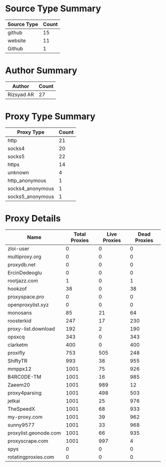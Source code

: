 # Source Type Summary

| Source Type | Count |
|-------------|-------|
| github | 15 |
| website | 11 |
| Github | 1 |


# Author Summary

| Author | Count |
|--------|-------|
| Rizsyad AR | 27 |


# Proxy Type Summary

| Proxy Type | Count |
|------------|-------|
| http | 21 |
| socks4 | 20 |
| socks5 | 22 |
| https | 14 |
| unknown | 4 |
| http_anonymous | 1 |
| socks4_anonymous | 1 |
| socks5_anonymous | 1 |


# Proxy Details

| Name | Total Proxies | Live Proxies | Dead Proxies |
|------|---------------|--------------|---------------|
| zloi-user | 0 | 0 | 0 |
| multiproxy.org | 0 | 0 | 0 |
| proxydb.net | 0 | 0 | 0 |
| ErcinDedeoglu | 0 | 0 | 0 |
| rootjazz.com | 1 | 0 | 1 |
| hookzof | 38 | 0 | 38 |
| proxyspace.pro | 0 | 0 | 0 |
| openproxylist.xyz | 0 | 0 | 0 |
| monosans | 85 | 21 | 64 |
| roosterkid | 247 | 17 | 230 |
| proxy-list.download | 192 | 2 | 190 |
| opsxcq | 343 | 0 | 343 |
| clarketm | 400 | 0 | 400 |
| proxifly | 753 | 505 | 248 |
| ShiftyTR | 993 | 38 | 955 |
| mmppx12 | 1001 | 75 | 926 |
| B4RC0DE-TM | 1001 | 16 | 985 |
| Zaeem20 | 1001 | 989 | 12 |
| proxy4parsing | 1001 | 498 | 503 |
| jetkai | 1001 | 25 | 976 |
| TheSpeedX | 1001 | 68 | 933 |
| my-proxy.com | 1001 | 39 | 962 |
| sunny9577 | 1001 | 33 | 968 |
| proxylist.geonode.com | 1001 | 66 | 935 |
| proxyscrape.com | 1001 | 997 | 4 |
| spys | 0 | 0 | 0 |
| rotatingproxies.com | 0 | 0 | 0 |
